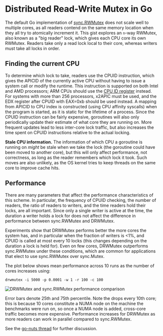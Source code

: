 # Distributed Read-Write Mutex in Go

The default Go implementation of
[sync.RWMutex](https://golang.org/pkg/sync/#RWMutex) does not scale well
to multiple cores, as all readers contend on the same memory location
when they all try to atomically increment it. This gist explores an
`n`-way RWMutex, also known as a "big reader" lock, which gives each
CPU core its own RWMutex. Readers take only a read lock local to their
core, whereas writers must take all locks in order.

## Finding the current CPU

To determine which lock to take, readers use the CPUID instruction,
which gives the APICID of the currently active CPU without having to
issue a system call or modify the runtime. This instruction is supported
on both Intel and AMD processors; ARM CPUs should use the [CPU ID
register](http://infocenter.arm.com/help/index.jsp?topic=/com.arm.doc.ddi0360e/CACEDHJG.html)
instead. For systems with more than 256 processors, x2APIC must be used,
and the EDX register after CPUID with EAX=0xb should be used instead. A
mapping from APICID to CPU index is constructed (using CPU affinity
syscalls) when the program is started, as it is static for the lifetime
of a process.  Since the CPUID instruction can be fairly expensive,
goroutines will also only periodically update their estimate of what
core they are running on.  More frequent updates lead to less inter-core
lock traffic, but also increases the time spent on CPUID instructions
relative to the actual locking.

**Stale CPU information.**
The information of which CPU a goroutine is running on *might* be stale
when we take the lock (the goroutine could have been moved to another
core), but this will only affect performance, not correctness, as long
as the reader remembers which lock it took. Such moves are also
unlikely, as the OS kernel tries to keep threads on the same core to
improve cache hits.

## Performance

There are many parameters that affect the performance characteristics of
this scheme. In particular, the frequency of CPUID checking, the number
of readers, the ratio of readers to writers, and the time readers hold
their locks, are all important. Since only a single writer is active at
the time, the duration a writer holds a lock for does not affect the
difference in performance between sync.RWMutex and DRWMutex.

Experiments show that DRWMutex performs better the more cores the system
has, and in particular when the fraction of writers is <1%, and CPUID is
called at most every 10 locks (this changes depending on the duration a
lock is held for). Even on few cores, DRWMutex outperforms sync.RWMutex
under these conditions, which are common for applications that elect to
use sync.RWMutex over sync.Mutex.

The plot below shows mean performance across 10 runs as the number of
cores increases using:

    drwmutex -i 5000 -p 0.0001 -w 1 -r 100 -c 100

![DRWMutex and sync.RWMutex performance comparison](https://cdn.rawgit.com/jonhoo/05774c1e47dbe4d57169/raw/37c2694c16587de2dd11daed8bf42fc98a2a9080/perf.png)

Error bars denote 25th and 75th percentile.
Note the drops every 10th core; this is because 10 cores constitute a
NUMA node on the machine the benchmarks were run on, so once a NUMA node
is added, cross-core traffic becomes more expensive. Performance
increases for DRWMutex as more readers can work in parallel compared to
sync.RWMutex.

See the [go-nuts
thread](https://groups.google.com/d/msg/golang-nuts/zt_CQssHw4M/TteNG44geaEJ)
for further discussion.
